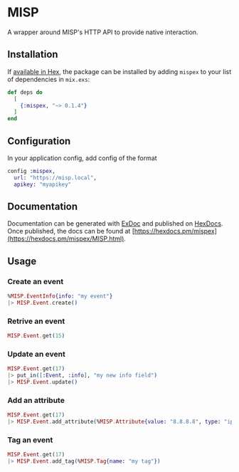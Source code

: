 # MISP

A wrapper around MISP's HTTP API to provide native interaction.


## Installation

If [available in Hex](https://hex.pm/docs/publish), the package can be installed
by adding `mispex` to your list of dependencies in `mix.exs`:

```elixir
def deps do
  [
    {:mispex, "~> 0.1.4"}
  ]
end
```

## Configuration

In your application config, add config of the format

```elixir
config :mispex,
  url: "https://misp.local",
  apikey: "myapikey"
```


## Documentation

Documentation can be generated with [ExDoc](https://github.com/elixir-lang/ex_doc)
and published on [HexDocs](https://hexdocs.pm). Once published, the docs can
be found at [https://hexdocs.pm/mispex](https://hexdocs.pm/mispex/MISP.html).


## Usage

### Create an event

```elixir
%MISP.EventInfo{info: "my event"}
|> MISP.Event.create()
```

### Retrive an event

```elixir
MISP.Event.get(15)
```

### Update an event

```elixir
MISP.Event.get(17)
|> put_in([:Event, :info], "my new info field")
|> MISP.Event.update()
```

### Add an attribute

```elixir
MISP.Event.get(17)
|> MISP.Event.add_attribute(%MISP.Attribute{value: "8.8.8.8", type: "ip-dst"})
```

### Tag an event

```elixir
MISP.Event.get(17)
|> MISP.Event.add_tag(%MISP.Tag{name: "my tag"})
```


